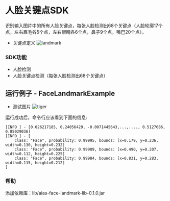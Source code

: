 # 人脸关键点SDK
识别输入图片中的所有人脸关键点，每张人脸检测出68个关键点（人脸轮廓17个点，左右眉毛各5个点，左右眼睛各6个点，鼻子9个点，嘴巴20个点）。
- 关键点定义
![landmark](https://djl-model.oss-cn-hongkong.aliyuncs.com/AIAS/face_landmark_sdk/face_landmark.jpeg)

### SDK功能
- 人脸检测
- 人脸关键点检测（每张人脸检测出68个关键点）

## 运行例子 - FaceLandmarkExample
- 测试图片
![tiger](https://djl-model.oss-cn-hongkong.aliyuncs.com/AIAS/face_landmark_sdk/face-landmarks.png)

运行成功后，命令行应该看到下面的信息:
```text
[INFO ] - [0.026217185, 0.24056429, -0.0071445643,...,...., 0.5127686, 0.85029036]
[INFO ] - [
	class: "Face", probability: 0.99995, bounds: [x=0.179, y=0.236, width=0.130, height=0.232]
	class: "Face", probability: 0.99989, bounds: [x=0.490, y=0.207, width=0.112, height=0.225]
	class: "Face", probability: 0.99984, bounds: [x=0.831, y=0.283, width=0.115, height=0.212]
]
```

### 帮助 
添加依赖库：lib/aias-face-landmark-lib-0.1.0.jar
